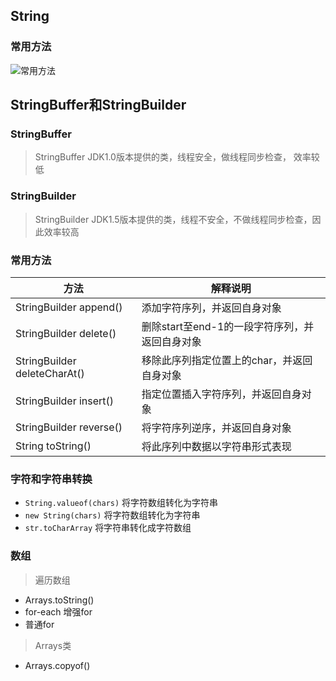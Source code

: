 

## String

### 常用方法

![常用方法](https://gitee.com/shaobing2021/typora/raw/master/img/20200704212814.png)

## StringBuffer和StringBuilder

### StringBuffer

>  StringBuffer JDK1.0版本提供的类，线程安全，做线程同步检查， 效率较低

### StringBuilder

> StringBuilder JDK1.5版本提供的类，线程不安全，不做线程同步检查，因此效率较高

### 常用方法

| 方法                         | 解释说明                                       |
| ---------------------------- | ---------------------------------------------- |
| StringBuilder append()       | 添加字符序列，并返回自身对象                   |
| StringBuilder delete()       | 删除start至end-1的一段字符序列，并返回自身对象 |
| StringBuilder deleteCharAt() | 移除此序列指定位置上的char，并返回自身对象     |
| StringBuilder insert()       | 指定位置插入字符序列，并返回自身对象           |
| StringBuilder reverse()      | 将字符序列逆序，并返回自身对象                 |
| String toString()            | 将此序列中数据以字符串形式表现                 |



### 字符和字符串转换

* `String.valueof(chars)`  将字符数组转化为字符串
* `new String(chars)`	将字符数组转化为字符串
* `str.toCharArray`    将字符串转化成字符数组

### 数组

> 遍历数组

* Arrays.toString()   
* for-each  增强for
* 普通for

> Arrays类

* Arrays.copyof()

### 